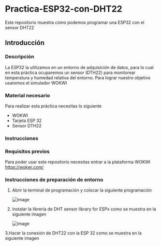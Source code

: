 # Practica-ESP32-con-DHT22
Este repositorio muestra cómo podemos programar una ESP32 con el sensor DHT22
## Introducción 

### Descripción 
La ESP32 la utilizamos en un entorno de adquisición de datos, para lo cual en esta práctica ocuparemos un sensor (DTH22) para monitorear temperatura y humedad relativa del entorno. Para lograr nuestro objetivo usaremos el simulador WOKWI

### Material necesario 

Para realizar esta práctica necesitas lo siguiente

- WOKWI
- Tarjeta ESP 32
- Sensor DTH22

### Instrucciones 

### Requisitos previos 

Para poder usar este repositorio necesitas entrar a la plataforma WOKWI 
https://wokwi.com/

### Instrucciones de preparación de entorno 
1. Abrir la terminal de programación y colocar la siguiente programación

   ![image](https://github.com/user-attachments/assets/2f0141b9-f893-429b-a6ce-1f7d5eeec06e)


2. Instalar la librería de DHT sensor library for ESPx como se muestra en la siguiente imagen

   ![image](https://github.com/user-attachments/assets/da5e809d-972a-4035-8f96-55c14242c929)


3.Hacer la conexión de DHT22 con la ESP 32 como se muestra en la siguiente imagen

   
